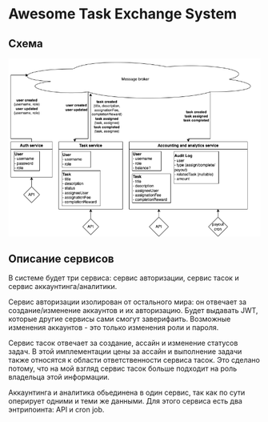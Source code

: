 # Awesome Task Exchange System

## Схема
![Architecture schema](arch.drawio.png "Architecture schema")

## Описание сервисов

В системе будет три сервиса: сервис авторизации, сервис тасок и сервис аккаунтинга/аналитики.

Сервис авторизации изолирован от остального мира: он отвечает за создание/изменение аккаунтов и их авторизацию. Будет выдавать JWT, которые другие сервисы сами смогут заверифаить. Возможные изменения аккаунтов - это только изменения роли и пароля.

Сервис тасок отвечает за создание, ассайн и изменение статусов задач. В этой имплементации цены за ассайн и выполнение задачи также относятся к области ответственности сервиса тасок. Это сделано потому, что на мой взгляд сервис тасок больше подходит на роль владельца этой информации.

Аккаунтинга и аналитика обьединена в один сервис, так как по сути оперирует одними и теми же данными. Для этого сервиса есть два энтрипоинта: API и cron job.
